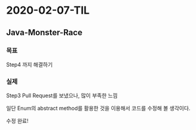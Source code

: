 # 2020-02-07-TIL

## Java-Monster-Race

### 목표

Step4 까지 해결하기

### 실제

Step3 Pull Request를 보냈으나, 많이 부족한 느낌

일단 Enum의 abstract method를 활용한 것을 이용해서 코드를 수정해 볼 생각이다.

수정 완료!
